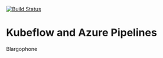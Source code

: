 [![Build Status](https://dev.azure.com/daaronch/Kubeflow%20and%20MLOps/_apis/build/status/aronchick.kubeflow-and-mlops?branchName=master)](https://dev.azure.com/daaronch/Kubeflow%20and%20MLOps/_build/latest?definitionId=3&branchName=master)

# Kubeflow and Azure Pipelines

Blargophone
